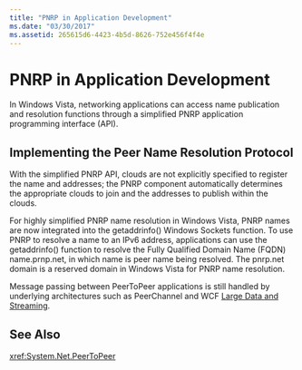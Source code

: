 ```yaml
---
title: "PNRP in Application Development"
ms.date: "03/30/2017"
ms.assetid: 265615d6-4423-4b5d-8626-752e456f4f4e
---
```

# PNRP in Application Development
In Windows Vista, networking applications can access name publication and resolution functions through a simplified PNRP application programming interface (API).  
  
## Implementing the Peer Name Resolution Protocol  
 With the simplified PNRP API, clouds are not explicitly specified to register the name and addresses; the PNRP component automatically determines the appropriate clouds to join and the addresses to publish within the clouds.  
  
 For highly simplified PNRP name resolution in Windows Vista, PNRP names are now integrated into the getaddrinfo() Windows Sockets function. To use PNRP to resolve a name to an IPv6 address, applications can use the getaddrinfo() function to resolve the Fully Qualified Domain Name (FQDN) name.prnp.net, in which name is peer name being resolved. The pnrp.net domain is a reserved domain in Windows Vista for PNRP name resolution.  
  
 Message passing between PeerToPeer applications is still handled by underlying architectures such as PeerChannel and WCF [Large Data and Streaming](https://go.microsoft.com/fwlink/?LinkID=179652).  
  
## See Also  
 <xref:System.Net.PeerToPeer>
